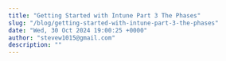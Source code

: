 ```yaml
---
title: "Getting Started with Intune Part 3 The Phases"
slug: "/blog/getting-started-with-intune-part-3-the-phases"
date: "Wed, 30 Oct 2024 19:00:25 +0000"
author: "stevew1015@gmail.com"
description: ""
---
```


